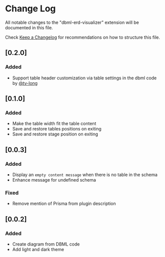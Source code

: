 # Change Log

All notable changes to the "dbml-erd-visualizer" extension will be documented in this file.

Check [Keep a Changelog](http://keepachangelog.com/) for recommendations on how to structure this file.

## [0.2.0]

### Added

- Support table header customization via table settings in the dbml code by [@tv-long](https://github.com/tv-long)

## [0.1.0]

### Added

- Make the table width fit the table content
- Save and restore tables positions on exiting
- Save and restore stage position on exiting

## [0.0.3]

### Added

- Display an `empty content message` when there is no table in the schema
- Enhance message for undefined schema

### Fixed

- Remove mention of Prisma from plugin description

## [0.0.2]

### Added

- Create diagram from DBML code
- Add light and dark theme
